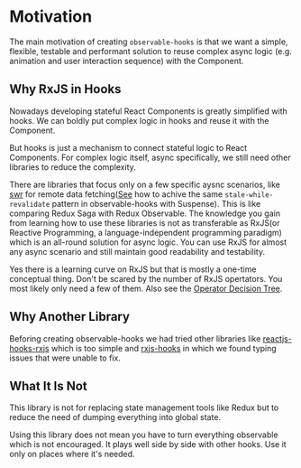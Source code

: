 # Motivation

The main motivation of creating `observable-hooks` is that we want a simple, flexible, testable and performant solution to reuse complex async logic (e.g. animation and user interaction sequence) with the Component.

## Why RxJS in Hooks

Nowadays developing stateful React Components is greatly simplified with hooks. We can boldly put complex logic in hooks and reuse it with the Component.

But hooks is just a mechanism to connect stateful logic to React Components. For complex logic itself, async specifically, we still need other libraries to reduce the complexity.

There are libraries that focus only on a few specific aysnc scenarios, like [swr](https://github.com/zeit/swr) for remote data fetching([See](./render-as-you-fetch-observable.md#stale-while-revalidate-pattern) how to achive the same `stale-while-revalidate` pattern in observable-hooks with Suspense). This is like comparing Redux Saga with Redux Observable. The knowledge you gain from learning how to use these libraries is not as transferable as RxJS(or Reactive Programming, a language-independent programming paradigm) which is an all-round solution for async logic. You can use RxJS for almost any async scenario and still maintain good readability and testability.

Yes there is a learning curve on RxJS but that is mostly a one-time conceptual thing. Don't be scared by the number of RxJS opertators. You most likely only need a few of them. Also see the [Operator Decision Tree](https://rxjs-dev.firebaseapp.com/operator-decision-tree).

## Why Another Library

Beforing creating observable-hooks we had tried other libraries like [reactjs-hooks-rxjs](https://github.com/leandrohsilveira/reactjs-hooks-rxjs) which is too simple and [rxjs-hooks](https://github.com/LeetCode-OpenSource/rxjs-hooks) in which we found typing issues that were unable to fix.

## What It Is Not

This library is not for replacing state management tools like Redux but to reduce the need of dumping everything into global state.

Using this library does not mean you have to turn everything observable which is not encouraged. It plays well side by side with other hooks. Use it only on places where it's needed.
